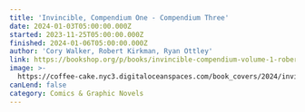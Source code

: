 ```yaml
---
title: 'Invincible, Compendium One - Compendium Three'
date: 2024-01-03T05:00:00.000Z
started: 2023-11-25T05:00:00.000Z
finished: 2024-01-06T05:00:00.000Z
author: 'Cory Walker, Robert Kirkman, Ryan Ottley'
link: https://bookshop.org/p/books/invincible-compendium-volume-1-robert-kirkman/12765045?ean=9781607064114&next=t&next=t
image: >-
  https://coffee-cake.nyc3.digitaloceanspaces.com/book_covers/2024/invincible.jpg
canLend: false
category: Comics & Graphic Novels
---
```


